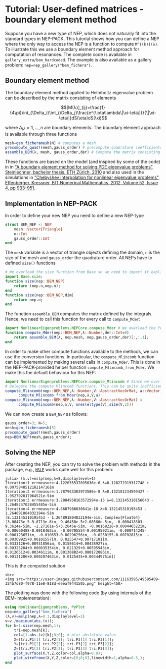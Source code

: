 # Tutorial: User-defined matrices - boundary element method

Suppose you have a new type of NEP, which does not naturally fit
into the standard types in NEP-PACK. This tutorial shows how
you can define a NEP where the only way to access the NEP
is a function to compute ``M^{(k)}(λ)``. To illustrate this
we use a boundary element method approach for computation
of resonances. The complete code is available in
`gallery_extra/bem_hardcoded`. The example is also
available as a gallery problem: `nep=nep_gallery("bem_fichera")`.

## Boundary element method

The boundary element method applied to Helmholtz eigenvalue
problem can be described by the matrix consisting of elements
```math
[M(λ)]_{ij}=\frac{1}{4\pi}\int_{\Delta_i}\int_{\Delta_j}\frac{e^{\iota\lambda\|\xi-\eta\|}}{\|\xi-\eta\|}dS(\eta)dS(\xi)
```
where $\Delta_i$,$i=1,\ldots,n$ are boundary elements.
The boundary element approach is available through three functions
```julia
mesh=gen_ficheramesh(N) # computes a mesh
precompute_quad!(mesh,gauss_order) # precompute quadrature coefficients
assemble_BEM(λ, mesh, gauss_order,der) # Compute the matrix consisting of all the integrals corresponding to λ
```
These functions are based on the model (and inspired by some of the code) in
in ["A boundary element method for solving PDE eigenvalue problems", Steinlechner, bachelor thesis, ETH Zürich, 2010](http://sma.epfl.ch/~anchpcommon/students/steinlechner.pdf) and also
used in the simulations in
["Chebyshev interpolation for nonlinear eigenvalue problems", Effenberger, Kressner, BIT Numerical Mathematics, 2012, Volume 52, Issue 4, pp 933–951](https://link.springer.com/article/10.1007/s10543-012-0381-5).

## Implementation in NEP-PACK

In order to define your new NEP you need to define a new NEP-type
```julia
struct BEM_NEP <: NEP
    mesh::Vector{Triangle}
    n::Int
    gauss_order::Int
end
```
The `mesh` variable is a vector of triangle objects defining the domain,
`n` is the size of the mesh and `gauss_order` the quadrature order.
All NEPs have to defined `size()` functions
```julia
# We overload the size function from Base so we need to import it explicitly
import Base.size;
function size(nep::BEM_NEP)
    return (nep.n,nep.n);
end
function size(nep::BEM_NEP,dim)
    return nep.n;
end
```
The function `assemble_BEM` computes the matrix defined by the integrals. Hence,
we need to call this function for every call to `compute_Mder`:
```julia
import NonlinearEigenproblems.NEPCore.compute_Mder # We overload the function
function compute_Mder(nep::BEM_NEP,λ::Number,der::Int=0)
    return assemble_BEM(λ, nep.mesh, nep.gauss_order,der)[:,:,1];
end
```
In order to make other compute functions available to the methods,
we can use the conversion functions. In particular, the `compute_Mlincomb` function
can be implemented by making several calls in `compute_Mder`. This
is done in the NEP-PACK-provided helper function `compute_Mlincomb_from_Mder`.
We make this the default behaviour for this NEP:
```julia
import NonlinearEigenproblems.NEPCore.compute_Mlincomb # Since we overload
# Delegate the compute Mlincomb functions. This can be quite inefficient.
compute_Mlincomb(nep::BEM_NEP,λ::Number,V::AbstractVecOrMat, a::Vector) =
      compute_Mlincomb_from_Mder(nep,λ,V,a)
compute_Mlincomb(nep::BEM_NEP,λ::Number,V::AbstractVecOrMat) =
      compute_Mlincomb(nep,λ,V, ones(eltype(V),size(V,2)))
```
We can now create a `BEM_NEP` as follows:
```julia
gauss_order=3; N=5;
mesh=gen_ficheramesh(5)
precompute_quad!(mesh,gauss_order)
nep=BEM_NEP(mesh,gauss_order);
```
## Solving the NEP
After creating the NEP, you can try to solve the problem with methods in the package, e.g.,
[`MSLP`](methods.md#NonlinearEigenproblems.NEPSolver.mslp) works quite well for this problem:
```julia-repl
julia> (λ,v)=mslp(nep,λ=8,displaylevel=1)
Iteration:1 errmeasure:4.122635537095636e-6 λ=8.128272919317748 + 0.007584851218214716im
Iteration:2 errmeasure:1.787963303973586e-8 λ=8.132181234599427 - 1.952792817964521e-5im
Iteration:3 errmeasure:3.2884958163572594e-13 λ=8.132145310156643 - 1.2648247028455485e-5im
Iteration:4 errmeasure:4.6607986030841e-18 λ=8.132145310195453 - 1.264891804832194e-5im
(8.132145310195453 - 1.264891804832194e-5im, Complex{Float64}[3.08473e-5-9.8713e-6im, 9.46458e-5+2.08586e-5im, -0.000418303-9.3624e-5im, -2.27161e-5+3.2045e-5im, -0.00168228-0.000446522im, -0.00660488-0.0018462im, -0.00705554-0.00195021im, -0.000714245-0.000123651im, -0.010653-0.00296256im, -0.0250155-0.00702815im  …  0.00369925+0.00101557im, 0.025547+0.00717101im, 0.0333126+0.00931856im, 0.0158614+0.00438927im, 0.00325204+0.000835354im, 0.021329+0.00595943im, 0.0126512+0.0034611im, 0.00130882+0.000172086im, 0.00131286+0.000207463im, 0.0125435+0.00344975im])
```
This is the computed solution
```@raw html
<br>
<img src="https://user-images.githubusercontent.com/11163595/49595409-324b7d80-f978-11e8-818d-eeeaf9441505.png" height=450>
```


The plotting was done with the following code (by using internals of the BEM-implementation):
```julia
using NonlinearEigenproblems, PyPlot
nep=nep_gallery("bem_fichera")
(λ,v)=mslp(nep,λ=8.1,displaylevel=1)
v=v./maximum(abs.(v));
for k=1:size(nep.mesh,1);
    tri=nep.mesh[k];
    col=[1-abs.(v)[k];0;0]; # plot abslolute value
    X=[tri.P1[1] tri.P2[1]; tri.P3[1] tri.P3[1]];
    Y=[tri.P1[2] tri.P2[2]; tri.P3[2] tri.P3[2]];
    Z=[tri.P1[3] tri.P2[3]; tri.P3[3] tri.P3[3]];
    plot_surface(X,Y,Z,color=col,alpha=0.8);
    plot_wireframe(X,Y,Z,color=[0;0;0],linewidth=1,alpha=0.5,);
end
```
